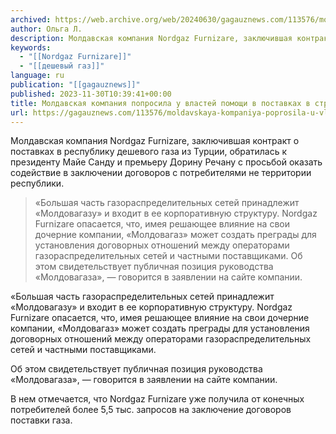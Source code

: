 ```yaml
---
archived: https://web.archive.org/web/20240630/gagauznews.com/113576/moldavskaya-kompaniya-poprosila-u-vlastej-pomoshhi-v-postavkah-v-stranu-deshevogo-gaza.html
author: Ольга Л.
description: Молдавская компания Nordgaz Furnizare, заключившая контракт о поставках в республику дешевого газа из Турции, обратилась к президенту Майе Санду и премьеру Дорину Речану с просьбой оказать содействие в заключении договоров с потребителями не территории республики. «Большая часть газораспределительных сетей принадлежит «Молдовагазу» и входит в ее корпоративную структуру. Nordgaz Furnizare опасается, что, имея решающее влияние на свои дочерние компании, «Молдовагаз» может создать преграды для установления договорных отношений между операторами газораспределительных сетей и частными поставщиками. Об этом свидетельствует публичная позиция руководства «Молдовагаза», — говорится в заявлении на сайте компании. В нем отмечается, что Nordgaz Furnizare уже получила от конечных потребителей более 5,5 […]
keywords:
  - "[[Nordgaz Furnizare]]"
  - "[[дешевый газ]]"
language: ru
publication: "[[gagauznews]]"
published: 2023-11-30T10:39:41+00:00
title: Молдавская компания попросила у властей помощи в поставках в страну дешевого газа
url: https://gagauznews.com/113576/moldavskaya-kompaniya-poprosila-u-vlastej-pomoshhi-v-postavkah-v-stranu-deshevogo-gaza.html
---
```


Молдавская компания Nordgaz Furnizare, заключившая контракт о поставках в республику дешевого газа из Турции, обратилась к президенту Майе Санду и премьеру Дорину Речану с просьбой оказать содействие в заключении договоров с потребителями не территории республики.

> «Большая часть газораспределительных сетей принадлежит «Молдовагазу» и входит в ее корпоративную структуру. Nordgaz Furnizare опасается, что, имея решающее влияние на свои дочерние компании, «Молдовагаз» может создать преграды для установления договорных отношений между операторами газораспределительных сетей и частными поставщиками.
> Об этом свидетельствует публичная позиция руководства «Молдовагаза», — говорится в заявлении на сайте компании.

«Большая часть газораспределительных сетей принадлежит «Молдовагазу» и входит в ее корпоративную структуру. Nordgaz Furnizare опасается, что, имея решающее влияние на свои дочерние компании, «Молдовагаз» может создать преграды для установления договорных отношений между операторами газораспределительных сетей и частными поставщиками.

Об этом свидетельствует публичная позиция руководства «Молдовагаза», — говорится в заявлении на сайте компании.

В нем отмечается, что Nordgaz Furnizare уже получила от конечных потребителей более 5,5 тыс. запросов на заключение договоров поставки газа.